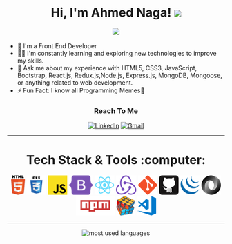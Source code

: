 <!-- <img width="250" align="right" src="https://c.tenor.com/_DOBjnGspYAAAAAM/code-coding.gif"> -->
<h1 align="center">
  Hi, I'm Ahmed Naga!
  <img src="https://media.giphy.com/media/hvRJCLFzcasrR4ia7z/giphy.gif" width="30">
</h1>
<p align="center">
  <a href="https://github.com/DenverCoder1/readme-typing-svg"><img src="https://readme-typing-svg.herokuapp.com/?lines=Front-End%20web%20developer;Always%20learning%20new%20things&font=Fira%20Code&center=true&height=45&color=00ff00&vCenter=true&size=24"></a>
</p>

- 🏢 I'm a Front End Developer
- 👨‍💻 I'm constantly learning and exploring new technologies to improve my skills.
- 💬 Ask me about my experience with HTML5, CSS3, JavaScript, Bootstrap, React.js, Redux.js,Node.js, Express.js, MongoDB, Mongoose, or anything related to web development.
- ⚡ Fun Fact: I know all Programming Memes🤩

<h3 align="center">Reach To Me</h3>
<div align="center">

[![LinkedIn](https://img.shields.io/badge/LinkedIn-0077B5?style=for-the-badge&logo=linkedin&logoColor=white)](https://www.linkedin.com/in/ahmed-naga-066ab11aa/)
[![Gmail](https://img.shields.io/badge/Gmail-D14836?style=for-the-badge&logo=gmail&logoColor=white)](mailto:ahmed.naga.mohamed@gmail.com)

</div>
<hr/>

<h1 align="center">Tech Stack & Tools :computer:</h1>
 <div align="center">
    <code><img title="HTML" height="45" src="assets/html.svg"></code>
  <code><img title="CSS" height="45" src="assets/css.svg"></code>
  <code><img title="JavaScript" height="45" src="assets/javascript.svg"></code>
  <code><img title="Bootstrap" height="45" src="assets/bootstrap.svg"></code>
  <code><img title="React JS" height="45" src="assets/reactjs.svg"></code>
  <code><img title="Redux JS" height="45" src="assets/redux.svg"></code>
  <code><img title="Git" height="45" src="assets/git.svg"></code>
  <code><img title="GitHub" height="45" src="assets/github.svg"></code>
  <code><img title="JQuery" height="45" src="assets/jquery.svg"></code>
  <code><img title="Json" height="45" src="assets/json.svg"></code>
  <code><img title="npm JS" height="45" src="assets/npmjs.svg"></code>
  <code><img title="Problem Solving" height="45" src="assets/problemSolving.png"></code>
  <code><img title="vscode" height="45" src="assets/vscode.svg"></code>
 </div>
<hr>
<div align="center">
  <img src="https://github-readme-stats.vercel.app/api/top-langs?username=Ahmed-Elbalouty&show_icons=true&locale=en&layout=compact&theme=radical" alt="most used languages" />
</div>
